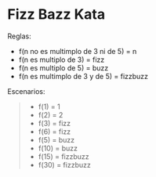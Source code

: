 Fizz Bazz Kata
==============

Reglas:
* f(n no es multimplo de 3 ni de 5) = n
* f(n es multiplo de 3) = fizz
* f(n es multiplo de 5) = buzz
* f(n es multimplo de 3 y de 5) = fizzbuzz

Escenarios:
>* f(1) = 1
>* f(2) = 2
> * f(3) = fizz
> * f(6) = fizz
> * f(5) = buzz
> * f(10) = buzz
> * f(15) = fizzbuzz
> * f(30) = fizzbuzz